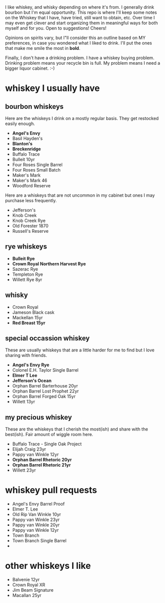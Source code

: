 I like whiskey, and whisky depending on where it's from. I generally drink bourbon but I'm equal opportunity. This repo is where I'll keep some notes on the Whiskey that I have, have tried, still want to obtain, etc. Over time I may even get clever and start organizing them in meaningful ways for both myself and for you. Open to suggestions! Cheers!

Opinions on spirits vary, but I"ll consider this an outline based on MY preferences, in case you wondered what I liked to drink. I'll put the ones that make me smile the most in **bold**.

Finally, I don't have a drinking problem. I have a whiskey buying problem. Drinking problem means your recycle bin is full. My problem means I need a bigger liquor cabinet. :-)

# whiskey I usually have

## bourbon whiskeys
Here are the whiskeys I drink on a mostly regular basis. They get restocked easily enough.
* **Angel's Envy**
* Basil Hayden's
* **Blanton's**
* **Breckenridge**
* Buffalo Trace
* Bulleit 10yr
* Four Roses Single Barrel
* Four Roses Small Batch
* Maker's Mark
* Maker's Mark 46
* Woodford Reserve

Here are a whiskeys that are not uncommon in my cabinet but ones I may purchase less frequently.
* Jefferson's
* Knob Creek
* Knob Creek Rye
* Old Forester 1870
* Russell's Reserve

## rye whiskeys
* **Bulleit Rye**
* **Crown Royal Northern Harvest Rye**
* Sazerac Rye
* Templeton Rye
* Willett Rye 8yr

## whisky
* Crown Royal
* Jameson Black cask
* Mackellan 15yr
* **Red Breast 15yr**

## special occassion whiskey
These are usually whiskeys that are a little harder for me to find but I love sharing with friends.
* **Angel's Envy Rye**
* Colonel E.H. Taylor Single Barrel
* **Elmer T Lee**
* **Jefferson's Ocean**
* Orphan Barrel Barterhouse 20yr
* Orphan Barrel Lost Prophet 22yr
* Orphan Barrel Forged Oak 15yr
* Willett 13yr

## my precious whiskey
These are the whiskeys that I cherish the most(ish) and share with the best(ish). Fair amount of wiggle room here.
* Buffalo Trace - Single Oak Project
* Elijah Craig 23yr
* Pappy van Winkle 12yr
* **Orphan Barrel Rhetoric 20yr**
* **Orphan Barrel Rhetoric 21yr**
* Willett 23yr

# whiskey pull requests

* Angel's Envy Barrel Proof
* Elmer T. Lee
* Old Rip Van Winkle 10yr
* Pappy van Winkle 23yr
* Pappy van Winkle 20yr
* Pappy van Winkle 12yr
* Town Branch
* Town Branch Single Barrel
* 
# other whiskeys I like
* Balvenie 12yr
* Crown Royal XR
* Jim Beam Signature
* Macallan 25yr
